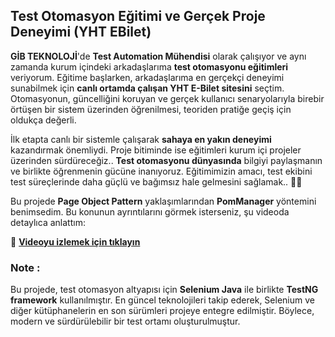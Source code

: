 ## Test Otomasyon Eğitimi ve Gerçek Proje Deneyimi  (YHT EBilet)


**GİB TEKNOLOJİ**'de **Test Automation Mühendisi** olarak çalışıyor ve aynı zamanda kurum içindeki arkadaşlarıma **test otomasyonu eğitimleri** veriyorum. Eğitime başlarken, arkadaşlarıma en gerçekçi deneyimi sunabilmek için **canlı ortamda çalışan YHT E-Bilet sitesini** seçtim. Otomasyonun, güncelliğini koruyan ve gerçek kullanıcı senaryolarıyla birebir örtüşen bir sistem üzerinden öğrenilmesi, teoriden pratiğe geçiş için oldukça değerli. 

İlk etapta canlı bir sistemle çalışarak **sahaya en yakın deneyimi** kazandırmak önemliydi. Proje bitiminde ise eğitimleri kurum içi projeler üzerinden sürdüreceğiz.. **Test otomasyonu dünyasında** bilgiyi paylaşmanın ve birlikte öğrenmenin gücüne inanıyoruz. Eğitimimizin amacı, test ekibini test süreçlerinde daha güçlü ve bağımsız hale gelmesini sağlamak..  🚀✨  

Bu projede  **Page Object Pattern** yaklaşımlarından  **PomManager** yöntemini benimsedim. Bu konunun ayrıntılarını görmek isterseniz, şu videoda detaylıca anlattım:  

🎥 **[Videoyu izlemek için tıklayın](https://www.youtube.com/watch?v=rCKe2gQSY-Q)**

### Note : ###

Bu projede, test otomasyon altyapısı için **Selenium Java** ile birlikte **TestNG framework** kullanılmıştır. En güncel teknolojileri takip ederek, Selenium ve diğer kütüphanelerin en son sürümleri projeye entegre edilmiştir. Böylece, modern ve sürdürülebilir bir test ortamı oluşturulmuştur.

